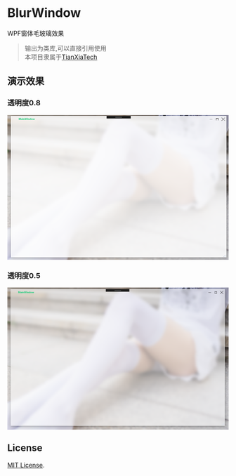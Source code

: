 # BlurWindow
WPF窗体毛玻璃效果

> 输出为类库,可以直接引用使用  
> 本项目隶属于[TianXiaTech](https://github.com/TianXiaTech)

## 演示效果

### 透明度0.8
<p align="center">
 <img align="center" alt="demo" src="ScreenShots/1.png" />
</p>

### 透明度0.5
<p align="center">
 <img align="center" alt="demo" src="ScreenShots/2.png" />
</p>


## License

[MIT License](LICENSE).


